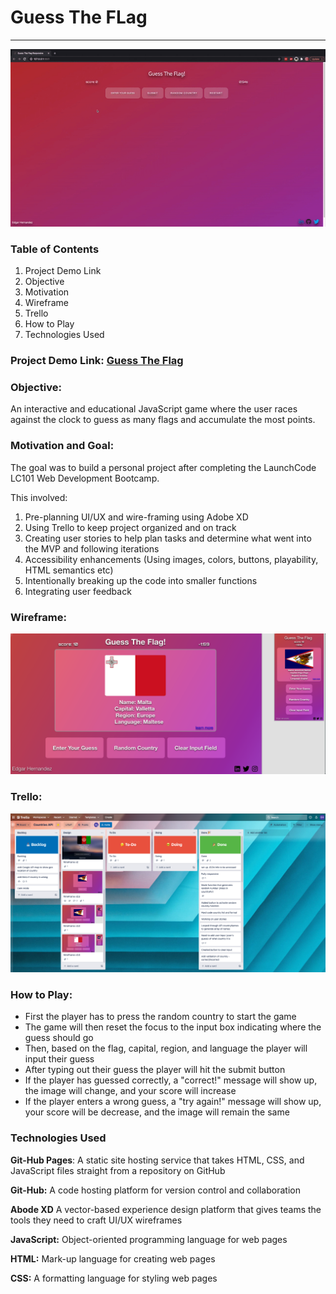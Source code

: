 # Guess The FLag

<hr>

![GIF of webapp in use](assets/guesstheflag.gif)

### Table of Contents

1. Project Demo Link
2. Objective
3. Motivation
4. Wireframe
5. Trello
6. How to Play
7. Technologies Used

### Project Demo Link: [Guess The Flag](https://eh-git-hub.github.io/countryAPI/)

### Objective:

An interactive and educational JavaScript game where the user races against the clock to guess as many flags and accumulate the most points.

### Motivation and Goal:

The goal was to build a personal project after completing the LaunchCode LC101 Web Development Bootcamp.

This involved: 

1. Pre-planning UI/UX and wire-framing using Adobe XD
2. Using Trello to keep project organized and on track
3. Creating user stories to help plan tasks and determine what went into the MVP and following iterations
4. Accessibility enhancements (Using images, colors, buttons, playability, HTML semantics etc)
5. Intentionally breaking up the code into smaller functions
6. Integrating user feedback

### Wireframe:

![Screenshot of Wireframe](assets/guesstheflagSC.png)

### Trello:

![Screenshot of Trello](assets/trelloSC.png)

### How to Play:

- First the player has to press the random country to start the game
- The game will then reset the focus to the input box indicating where the guess should go 
- Then, based on the flag, capital, region, and language the player will input their guess
- After typing out their guess the player will hit the submit button
- If the player has guessed correctly, a "correct!" message will show up, the image will change, and your score will increase
- If the player enters a wrong guess, a "try again!" message will show up, your score will be decrease, and the image will remain the same 

### Technologies Used

**Git-Hub Pages**: A static site hosting service that takes HTML, CSS, and JavaScript files straight from a repository on GitHub

**Git-Hub:** A code hosting platform for version control and collaboration

**Abode XD** A vector-based experience design platform that gives teams the tools they need to craft UI/UX wireframes

**JavaScript:** Object-oriented programming language for web pages

**HTML:** Mark-up language for creating web pages

**CSS:** A formatting language for styling web pages
